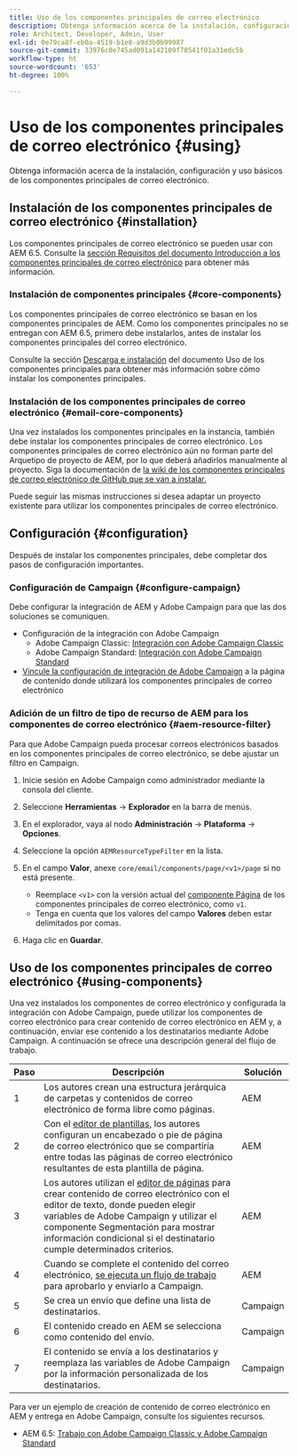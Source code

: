 ```yaml
---
title: Uso de los componentes principales de correo electrónico
description: Obtenga información acerca de la instalación, configuración y uso básicos de los componentes principales de correo electrónico.
role: Architect, Developer, Admin, User
exl-id: 0e79ca8f-eb0a-4519-b1e8-a9d3b0b99987
source-git-commit: 33976c0e745ad091a142109f70541f01a31edc5b
workflow-type: ht
source-wordcount: '653'
ht-degree: 100%

---
```



# Uso de los componentes principales de correo electrónico {#using}

Obtenga información acerca de la instalación, configuración y uso básicos de los componentes principales de correo electrónico.

## Instalación de los componentes principales de correo electrónico {#installation}

Los componentes principales de correo electrónico se pueden usar con AEM 6.5. Consulte la [sección Requisitos del documento Introducción a los componentes principales de correo electrónico](introduction.md#requirements) para obtener más información.

### Instalación de componentes principales {#core-components}

Los componentes principales de correo electrónico se basan en los componentes principales de AEM. Como los componentes principales no se entregan con AEM 6.5, primero debe instalarlos, antes de instalar los componentes principales del correo electrónico.

Consulte la sección [Descarga e instalación](/help/get-started/using.md#download-and-install) del documento Uso de los componentes principales para obtener más información sobre cómo instalar los componentes principales.

### Instalación de los componentes principales de correo electrónico {#email-core-components}

Una vez instalados los componentes principales en la instancia, también debe instalar los componentes principales de correo electrónico. Los componentes principales de correo electrónico aún no forman parte del Arquetipo de proyecto de AEM, por lo que deberá añadirlos manualmente al proyecto. Siga la documentación de [la wiki de los componentes principales de correo electrónico de GitHub que se van a instalar.](https://github.com/adobe/aem-core-email-components/wiki/Adding-to-Existing-Project)

Puede seguir las mismas instrucciones si desea adaptar un proyecto existente para utilizar los componentes principales de correo electrónico.

## Configuración {#configuration}

Después de instalar los componentes principales, debe completar dos pasos de configuración importantes.

### Configuración de Campaign {#configure-campaign}

Debe configurar la integración de AEM y Adobe Campaign para que las dos soluciones se comuniquen.

* Configuración de la integración con Adobe Campaign
   * Adobe Campaign Classic: [Integración con Adobe Campaign Classic](https://experienceleague.adobe.com/docs/experience-manager-65/administering/integration/campaignonpremise.html?lang=es)
   * Adobe Campaign Standard: [Integración con Adobe Campaign Standard](https://experienceleague.adobe.com/docs/experience-manager-65/administering/integration/campaignstandard.html?lang=es)
* [Vincule la configuración de integración de Adobe Campaign](/help/email/components/page.md#cloud-services-tab) a la página de contenido donde utilizará los componentes principales de correo electrónico

### Adición de un filtro de tipo de recurso de AEM para los componentes de correo electrónico {#aem-resource-filter}

Para que Adobe Campaign pueda procesar correos electrónicos basados en los componentes principales de correo electrónico, se debe ajustar un filtro en Campaign.

1. Inicie sesión en Adobe Campaign como administrador mediante la consola del cliente.

1. Seleccione **Herramientas** -> **Explorador** en la barra de menús.

1. En el explorador, vaya al nodo **Administración** -> **Plataforma** -> **Opciones**.

1. Seleccione la opción `AEMResourceTypeFilter` en la lista.

1. En el campo **Valor**, anexe `core/email/components/page/<v1>/page` si no está presente.

   * Reemplace `<v1>` con la versión actual del [componente Página](/help/email/components/page.md) de los componentes principales de correo electrónico, como `v1`.
   * Tenga en cuenta que los valores del campo **Valores** deben estar delimitados por comas.

1. Haga clic en **Guardar**.

## Uso de los componentes principales de correo electrónico {#using-components}

Una vez instalados los componentes de correo electrónico y configurada la integración con Adobe Campaign, puede utilizar los componentes de correo electrónico para crear contenido de correo electrónico en AEM y, a continuación, enviar ese contenido a los destinatarios mediante Adobe Campaign. A continuación se ofrece una descripción general del flujo de trabajo.

| Paso | Descripción | Solución |
|---|---|---|
| 1 | Los autores crean una estructura jerárquica de carpetas y contenidos de correo electrónico de forma libre como páginas. | AEM |
| 2 | Con el [editor de plantillas,](https://experienceleague.adobe.com/docs/experience-manager-cloud-service/sites/authoring/features/templates.html?lang=es) los autores configuran un encabezado o pie de página de correo electrónico que se compartiría entre todas las páginas de correo electrónico resultantes de esta plantilla de página. | AEM |
| 3 | Los autores utilizan el [editor de páginas](https://experienceleague.adobe.com/docs/experience-manager-cloud-service/content/sites/authoring/fundamentals/editing-content.html?lang=es) para crear contenido de correo electrónico con el editor de texto, donde pueden elegir variables de Adobe Campaign y utilizar el componente Segmentación para mostrar información condicional si el destinatario cumple determinados criterios. | AEM |
| 4 | Cuando se complete el contenido del correo electrónico, [se ejecuta un flujo de trabajo](https://experienceleague.adobe.com/docs/experience-manager-cloud-service/content/sites/authoring/workflows/overview.html?lang=es) para aprobarlo y enviarlo a Campaign. | AEM |
| 5 | Se crea un envío que define una lista de destinatarios. | Campaign |
| 6 | El contenido creado en AEM se selecciona como contenido del envío. | Campaign |
| 7 | El contenido se envía a los destinatarios y reemplaza las variables de Adobe Campaign por la información personalizada de los destinatarios. | Campaign |

Para ver un ejemplo de creación de contenido de correo electrónico en AEM y entrega en Adobe Campaign, consulte los siguientes recursos.

* AEM 6.5: [Trabajo con Adobe Campaign Classic y Adobe Campaign Standard](https://experienceleague.adobe.com/docs/experience-manager-65/authoring/aem-adobe-campaign/campaign.html?lang=es)
